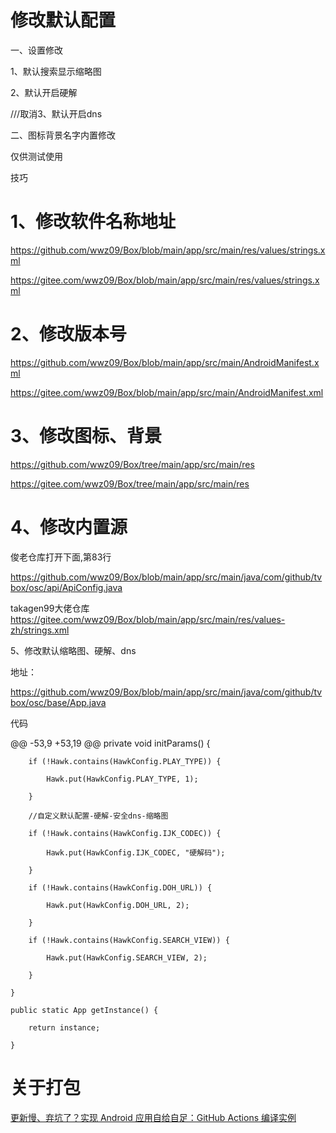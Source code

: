 
# 修改默认配置

一、设置修改

1、默认搜索显示缩略图

2、默认开启硬解

///取消3、默认开启dns

二、图标背景名字内置修改

仅供测试使用

技巧

# 1、修改软件名称地址

https://github.com/wwz09/Box/blob/main/app/src/main/res/values/strings.xml

https://gitee.com/wwz09/Box/blob/main/app/src/main/res/values/strings.xml

# 2、修改版本号

https://github.com/wwz09/Box/blob/main/app/src/main/AndroidManifest.xml

https://gitee.com/wwz09/Box/blob/main/app/src/main/AndroidManifest.xml

# 3、修改图标、背景

https://github.com/wwz09/Box/tree/main/app/src/main/res

https://gitee.com/wwz09/Box/tree/main/app/src/main/res

# 4、修改内置源

俊老仓库打开下面,第83行

https://github.com/wwz09/Box/blob/main/app/src/main/java/com/github/tvbox/osc/api/ApiConfig.java

takagen99大佬仓库 
https://gitee.com/wwz09/Box/blob/main/app/src/main/res/values-zh/strings.xml

5、修改默认缩略图、硬解、dns

地址：

https://github.com/wwz09/Box/blob/main/app/src/main/java/com/github/tvbox/osc/base/App.java

代码

@@ -53,9 +53,19 @@ private void initParams() {

        if (!Hawk.contains(HawkConfig.PLAY_TYPE)) {

            Hawk.put(HawkConfig.PLAY_TYPE, 1);

        }

        //自定义默认配置-硬解-安全dns-缩略图

        if (!Hawk.contains(HawkConfig.IJK_CODEC)) {

            Hawk.put(HawkConfig.IJK_CODEC, "硬解码");

        }

        if (!Hawk.contains(HawkConfig.DOH_URL)) {

            Hawk.put(HawkConfig.DOH_URL, 2);

        }

        if (!Hawk.contains(HawkConfig.SEARCH_VIEW)) {

            Hawk.put(HawkConfig.SEARCH_VIEW, 2);

        }

    }

    public static App getInstance() {

        return instance;

    }

# 关于打包
[更新慢、弃坑了？实现 Android 应用自给自足：GitHub Actions 编译实例](https://sspai.com/post/70427)
